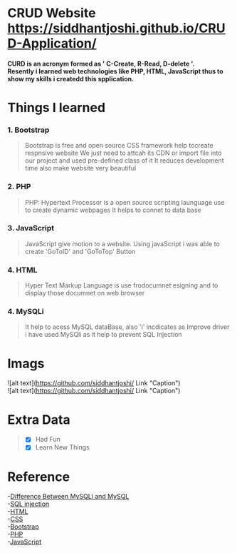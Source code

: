 # CRUD Website https://siddhantjoshi.github.io/CRUD-Application/
#### CURD is an acronym formed as ' C-Create, R-Read, D-delete '.<br> Resently i learned web technologies like PHP, HTML, JavaScript thus to show my skills i createdd this spplication.

# Things I learned
### 1. Bootstrap
>Bootstrap is free and open source CSS framework help tocreate respnsive website
>We just need to attcah its CDN or import file into our project and used pre-defined class of it
>It reduces development time also make website very beautiful

### 2. PHP 
>PHP: Hypertext Processor is a open source scripting launguage use to create dynamic webpages
>It helps to connet to data base

### 3. JavaScript
>JavaScript give motion to a website.
>Using javaScript i was able to create 'GoToID' and 'GoToTop' Button

### 4. HTML
>Hyper Text Markup Language is use frodocumnet esigning and to display those documnet on web browser

### 4. MySQLi
>It help to acess MySQL dataBase, also 'i' incdicates as Improve driver i have used MySQli as it help to prevent SQL Injection 

# Imags 
![alt text](https://github.com/siddhantjoshi/ Link  "Caption")<br>
![alt text](https://github.com/siddhantjoshi/ Link  "Caption")<br>

# Extra Data
>- [x] Had Fun 
>- [x] Learn New Things

# Reference 
-[Difference Between MySQLi and MySQL](https://www.c-sharpcorner.com/interview-question/difference-between-mysql-and-mysqli)<br>
-[SQL injection ](https://www.w3schools.com/sql/sql_injection.asp)<br>
-[HTML](https://www.w3schools.com/html/default.asp)<br>
-[CSS](https://www.w3schools.com/css/default.asp)<br>
-[Bootstrap](https://getbootstrap.com/docs/4.0/getting-started/introduction/)<br>
-[PHP](https://www.w3schools.com/js/default.asp)<br>
-[JavaScript](https://www.w3schools.com/js/default.asp)<br>

